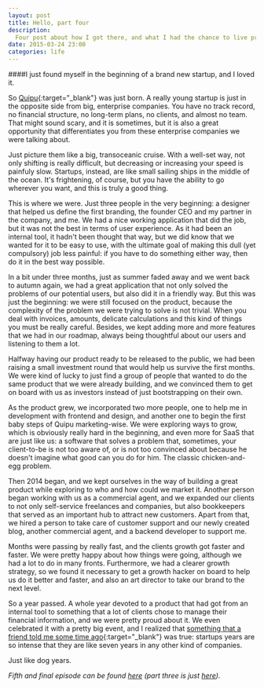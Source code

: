 ```yaml
---
layout: post
title: Hello, part four
description:
  Four post about how I got there, and what I had the chance to live professionally until this very moment. In this post, the beginning of Quipu!
date: 2015-03-24 23:00
categories: life
---
```


####I just found myself in the beginning of a brand new startup, and I loved it.

So [Quipu](https://getquipu.com/en){:target="_blank"} was just born. A really young startup is just in the opposite side from big,
enterprise companies. You have no track record, no financial structure, no long-term plans, no clients, and almost no team. That might sound
scary, and it is sometimes, but it is also a great opportunity that differentiates you from these enterprise companies we were talking
about.

Just picture them like a big, transoceanic cruise. With a well-set way, not only shifting is really difficult, but decreasing or increasing
your speed is painfuly slow. Startups, instead, are like small sailing ships in the middle of the ocean. It's frightening, of course, but
you have the ability to go wherever you want, and this is truly a good thing.

This is where we were. Just three people in the very beginning: a designer that helped us define the first branding, the founder CEO and my
partner in the company, and me. We had a nice working application that did the job, but it was not the best in terms of user experience.
As it had been an internal tool, it hadn't been thought that way, but we did know that we wanted for it to be easy to use, with the ultimate
goal of making this dull (yet compulsory) job less painful: if you have to do something either way, then do it in the best way possible.

In a bit under three months, just as summer faded away and we went back to autumn again, we had a great application that not only solved
the problems of our potential users, but also did it in a friendly way. But this was just the beginning: we were still focused on the
product, because the complexity of the problem we were trying to solve is not trivial. When you deal with invoices, amounts, delicate
calculations and this kind of things you must be really careful. Besides, we kept adding more and more features that we had in our roadmap,
always being thoughtful about our users and listening to them a lot.

Halfway having our product ready to be released to the public, we had been raising a small investment round that would help us survive the
first months. We were kind of lucky to just find a group of people that wanted to do the same product that we were already building, and we
convinced them to get on board with us as investors instead of just bootstrapping on their own.

As the product grew, we incorporated two more people, one to help me in development with frontend and design, and another one to begin the
first baby steps of Quipu marketing-wise. We were exploring ways to grow, which is obviously really hard in the beginning, and even more
for SaaS that are just like us: a software that solves a problem that, sometimes, your client-to-be is not too aware of, or is not too
convinced about because he doesn't imagine what good can you do for him. The classic chicken-and-egg problem.

Then 2014 began, and we kept ourselves in the way of building a great product while exploring to who and how could we market it.
Another person began working with us as a commercial agent, and we expanded our clients to not only self-service freelances and companies,
but also bookkeepers that served as an important hub to attract new customers. Apart from that, we hired a person to take care of customer
support and our newly created blog, another commercial agent, and a backend developer to support me.

Months were passing by really fast, and the clients growth got faster and faster. We were pretty happy about how things were going, although
we had a lot to do in many fronts. Furthermore, we had a clearer growth strategy, so we found it necessary to get a growth hacker on
board to help us do it better and faster, and also an art director to take our brand to the next level.

So a year passed. A whole year devoted to a product that had got from an internal tool to something that a lot of clients chose to manage
their financial information, and we were pretty proud about it. We even celebrated it with a pretty big event, and I realized that
[something that a friend told me some time ago](https://medium.com/@mrcsmdn/20-years-in-a-startup-726c540498c4){:target="_blank"}
was true: startups years are so intense that they are like seven years in any other kind of companies.

Just like dog years.

*Fifth and final episode can be found [here](/hello-and-part-five) (part three is just [here](/hello-part-three)).*
